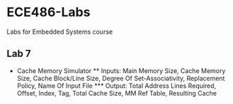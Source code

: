 # ECE486-Labs

Labs for Embedded Systems course


## Lab 7
* Cache Memory Simulator
** Inputs: Main Memory Size, Cache Memory Size, Cache Block/Line Size, Degree Of Set-Associativity, Replacement Policy, Name Of Input File
*** Output: Total Address Lines Required, Offset, Index, Tag, Total Cache Size, MM Ref Table, Resulting Cache
